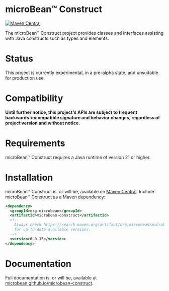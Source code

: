 # microBean™ Construct

[![Maven Central](https://img.shields.io/maven-central/v/org.microbean/microbean-construct.svg?label=Maven%20Central)](https://search.maven.org/artifact/org.microbean/microbean-construct)

The microBean™ Construct project provides classes and interfaces assisting with Java constructs such as types and
elements.

# Status

This project is currently experimental, in a pre-alpha state, and unsuitable for production use.

# Compatibility

**Until further notice, this project's APIs are subject to frequent backwards-incompatible signature and behavior
changes, regardless of project version and without notice.**

# Requirements

microBean™ Construct requires a Java runtime of version 21 or higher.

# Installation

microBean™ Construct is, or will be, available on [Maven Central](https://search.maven.org/). Include microBean™ Construct
as a Maven dependency:

```xml
<dependency>
  <groupId>org.microbean</groupId>
  <artifactId>microbean-construct</artifactId>
  <!--
    Always check https://search.maven.org/artifact/org.microbean/microbean-construct
    for up-to-date available versions.
  -->
  <version>0.0.15</version>
</dependency>
```

# Documentation

Full documentation is, or will be, available at
[microbean.github.io/microbean-construct](https://microbean.github.io/microbean-construct/).
